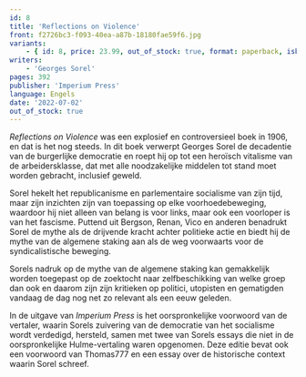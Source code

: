 ```yaml
---
id: 8
title: 'Reflections on Violence'
front: f2726bc3-f093-40ea-a87b-18180fae59f6.jpg
variants:
    - { id: 8, price: 23.99, out_of_stock: true, format: paperback, isbn: 978-1-922602-51-0 }
writers:
    - 'Georges Sorel'
pages: 392
publisher: 'Imperium Press'
language: Engels
date: '2022-07-02'
out_of_stock: true
---
```


*Reflections on Violence* was een explosief en controversieel boek in 1906, en dat is het nog steeds. In dit boek verwerpt Georges Sorel de decadentie van de burgerlijke democratie en roept hij op tot een heroïsch vitalisme van de arbeidersklasse, dat met alle noodzakelijke middelen tot stand moet worden gebracht, inclusief geweld.

Sorel hekelt het republicanisme en parlementaire socialisme van zijn tijd, maar zijn inzichten zijn van toepassing op elke voorhoedebeweging, waardoor hij niet alleen van belang is voor links, maar ook een voorloper is van het fascisme. Puttend uit Bergson, Renan, Vico en anderen benadrukt Sorel de mythe als de drijvende kracht achter politieke actie en biedt hij de mythe van de algemene staking aan als de weg voorwaarts voor de syndicalistische beweging.

Sorels nadruk op de mythe van de algemene staking kan gemakkelijk worden toegepast op de zoektocht naar zelfbeschikking van welke groep dan ook en daarom zijn zijn kritieken op politici, utopisten en gematigden vandaag de dag nog net zo relevant als een eeuw geleden.

In de uitgave van *Imperium Press* is het oorspronkelijke voorwoord van de vertaler, waarin Sorels zuivering van de democratie van het socialisme wordt verdedigd, hersteld, samen met twee van Sorels essays die niet in de oorspronkelijke Hulme-vertaling waren opgenomen. Deze editie bevat ook een voorwoord van Thomas777 en een essay over de historische context waarin Sorel schreef.
